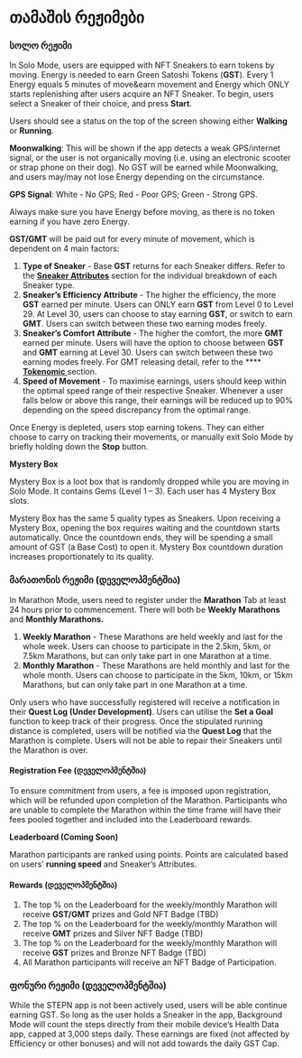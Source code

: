 # თამაშის რეჟიმები

### სოლო რეჟიმი&#x20;

In Solo Mode, users are equipped with NFT Sneakers to earn tokens by moving. Energy is needed to earn Green Satoshi Tokens (**GST**). Every 1 Energy equals 5 minutes of move\&earn movement and Energy which ONLY starts replenishing after users acquire an NFT Sneaker. To begin, users select a Sneaker of their choice, and press **Start**.

Users should see a status on the top of the screen showing either **Walking** or **Running**.

**Moonwalking**: This will be shown if the app detects a weak GPS/internet signal, or the user is not organically moving (i.e. using an electronic scooter or strap phone on their dog). No GST will be earned while Moonwalking, and users may/may not lose Energy depending on the circumstance.

**GPS Signal**: White - No GPS; Red - Poor GPS; Green - Strong GPS.&#x20;

Always make sure you have Energy before moving, as there is no token earning if you have zero Energy.

**GST/GMT** will be paid out for every minute of movement, which is dependent on 4 main factors:

1. **Type of Sneaker** - Base **GST** returns for each Sneaker differs. Refer to the [**Sneaker Attributes**](sneakers.md) section for the individual breakdown of each Sneaker type.
2. **Sneaker’s Efficiency Attribute** - The higher the efficiency, the more **GST** earned per minute. Users can ONLY earn **GST** from Level 0 to Level 29. At Level 30, users can choose to stay earning **GST**, or switch to earn **GMT**. Users can switch between these two earning modes freely.
3. **Sneaker’s Comfort Attribute** - The higher the comfort, the more **GMT** earned per minute. Users will have the option to choose between **GST** and **GMT** earning at Level 30. Users can switch between these two earning modes freely. For GMT releasing detail, refer to the **** [**Tokenomic** ](../tokenomics/)section.
4. **Speed of Movement** - To maximise earnings, users should keep within the optimal speed range of their respective Sneaker. Whenever a user falls below or above this range, their earnings will be reduced up to 90% depending on the speed discrepancy from the optimal range.&#x20;

Once Energy is depleted, users stop earning tokens. They can either choose to carry on tracking their movements, or manually exit Solo Mode by briefly holding down the **Stop** button.

**Mystery Box**

Mystery Box is a loot box that is randomly dropped while you are moving in Solo Mode. It contains Gems (Level 1 – 3). Each user has 4 Mystery Box slots.

Mystery Box has the same 5 quality types as Sneakers. Upon receiving a Mystery Box, opening the box requires waiting and the countdown starts automatically. Once the countdown ends, they will be spending a small amount of GST (a Base Cost) to open it. Mystery Box countdown duration increases proportionately to its quality.

### მარათონის რეჟიმი (დეველოპმენტშია)

In Marathon Mode, users need to register under the **Marathon** Tab at least 24 hours prior to commencement. There will both be **Weekly Marathons** and **Monthly Marathons.**

1. **Weekly Marathon** - These Marathons are held weekly and last for the whole week. Users can choose to participate in the 2.5km, 5km, or 7.5km Marathons, but can only take part in one Marathon at a time.
2. **Monthly Marathon** - These Marathons are held monthly and last for the whole month. Users can choose to participate in the 5km, 10km, or 15km Marathons, but can only take part in one Marathon at a time.

Only users who have successfully registered will receive a notification in their **Quest Log (Under Development)**. Users can utilise the **Set a Goal** function to keep track of their progress. Once the stipulated running distance is completed, users will be notified via the **Quest Log** that the Marathon is complete. Users will not be able to repair their Sneakers until the Marathon is over.

#### **Registration Fee (**დეველოპმენტშია**)**

To ensure commitment from users, a fee is imposed upon registration, which will be refunded upon completion of the Marathon. Participants who are unable to complete the Marathon within the time frame will have their fees pooled together and included into the Leaderboard rewards.

**Leaderboard (Coming Soon)**

Marathon participants are ranked using points. Points are calculated based on users’ **running speed** and Sneaker’s Attributes.

#### **Rewards (**დეველოპმენტშია**)**

1. The top % on the Leaderboard for the weekly/monthly Marathon will receive **GST/GMT** prizes and Gold NFT Badge (TBD)
2. The top % on the Leaderboard for the weekly/monthly Marathon will receive **GMT** prizes and Silver NFT Badge (TBD)
3. The top % on the Leaderboard for the weekly/monthly Marathon will receive **GST** prizes and Bronze NFT Badge (TBD)
4. All Marathon participants will receive an NFT Badge of Participation.

### ფონური რეჟიმი (დეველოპმენტშია)

While the STEPN app is not been actively used, users will be able continue earning GST. So long as the user holds a Sneaker in the app, Background Mode will count the steps directly from their mobile device’s Health Data app, capped at 3,000 steps daily. These earnings are fixed (not affected by Efficiency or other bonuses) and will not add towards the daily GST Cap. &#x20;
